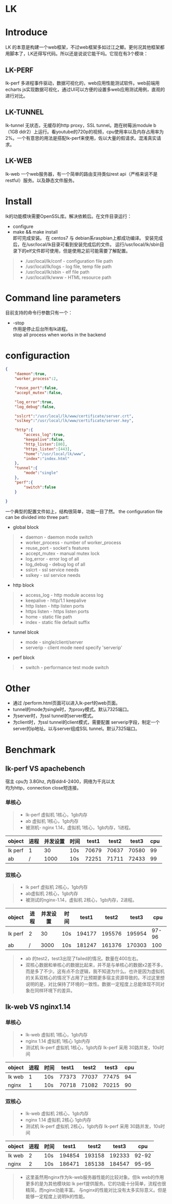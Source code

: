 # LK

# Introduce
LK 的本意是构建一个web框架，不过web框架多如过江之鲫。更何况其他框架都用脚本了，LK还得写代码。所以还是说说它能干吗。它现在有3个模块：
## LK-PERF
lk-perf 多进程事件驱动，数据可视化的，web应用性能测试软件。web前端用echarts js实现数据可视化，通过UI可以方便的设置多web应用测试用例，直观的进行对比。
## LK-TUNNEL
lk-tunnel 无状态，无缓存的http proxy，SSL tunnel。跑在树莓派module b（1GB ddr2）上运行。看youtube的720p的视频，cpu使用率以及内存占用率为2%。一个有意思的用法是搭配lk-perf来使用，佐以大量的假请求。混淆真实请求。
## LK-WEB
lk-web 一个web服务器，有一个简单的路由支持类似rest api（严格来说不是restful）服务。以及静态文件服务。

# Install
lk的功能模块需要OpenSSL库。解决依赖后。在文件目录运行：
* configure
* make && make install </br>
即可完成安装。
在 centos7 与 debian系raspbian上都成功编译。
安装完成后，在/usr/local/lk目录可看到安装完成后的文件。
运行/usr/local/lk/sbin目录下的elf文件即可使用，但是使用之前可能需要了解配置。
> * /usr/local/lk/conf - configuration file path
> * /usr/local/lk/logs - log file, temp file path
> * /usr/local/lk/sbin - elf file path
> * /usr/local/lk/www  - HTML resource path

# Command line parameters
目前支持的命令行参数只有一个：
* -stop </br>
作用是停止后台所有lk进程。</br>
stop all process when works in the backend

# configuraction
```json
{
	"daemon":true,
	"worker_process":2,

	"reuse_port":false,
	"accept_mutex":false,

	"log_error":true,
	"log_debug":false,

	"sslcrt":"/usr/local/lk/www/certificate/server.crt",
	"sslkey":"/usr/local/lk/www/certificate/server.key",

	"http":{
		"access_log":true,
		"keepalive":false,
		"http_listen":[80],
		"https_listen":[443],
		"home":"/usr/local/lk/www",
		"index":"index.html"
	},
	"tunnel":{
		"mode":"single"
	},
	"perf":{
		"switch":false
	}

}
```
一个典型的配置文件如上，结构很简单，功能一目了然。
the configuration file can be divided into three part:
* global block
> * daemon - daemon mode switch
> * worker_process - number of worker_process
> * reuse_port - socket's features
> * accept_mutex - manual mutex lock
> * log_error - error log of all
> * log_debug - debug log of all
> * sslcrt - ssl service needs
> * sslkey - ssl service needs
* http block
> * access_log - http module access log
> * keepalive - http/1.1 keepalive
> * http listen - http listen ports
> * https listen - https listen ports
> * home - static file path
> * index - static file default suffix
* tunnel blcok
> * mode - single/client/server
> * serverip - client mode need specify 'serverip'
* perf block
> * switch - performance test mode switch
# Other
* 通过 /perform.html页面可以进入lk-perf的web页面。
* tunnel的mode为single时，为proxy模式。默认7325端口。
* 为server时，为ssl tunnel的server模式。
* 为client时，为ssl tunnel的client模式，需要配置 serverip字段，制定一个server的ip地址。以与server组成SSL tunnel。默认7325端口。
# Benchmark
## lk-perf VS apachebench
宿主 cpu为 3.8Ghz, 内存ddr4-2400，网络为千兆以太</br>
均为http，connection close短连接。
### 单核心
> * lk-perf 虚拟机 1核心，1gb内存
> * ab 虚拟机 1核心，1gb内存
> * 被测机- nginx 1.14，虚拟机 1核心，1gb内存，1进程。

|    object  |   进程 | 并发设置 | 时间     |  test1    |  test2   |   test3     |  cpu      |
|------------|--------|----------|-----------|-----------|---------|-------------|-----------|
|    lk perf |   1    | 30       |   10s     |70679      |70637    |70580        |   99      |
|    ab      |   /    |  1000    |   10s     |72251      |71711    |72433        |   99      |

### 双核心
> * lk perf 虚拟机 2核心，1gb内存
> * ab虚拟机 2核心，1gb内存
> * 被测试的nginx-1.14，虚拟机 2核心，1gb内存，2进程。

|    object   |   进程  | 并发设置 | 时间      |  test1   |test2     |   test3  |  cpu     |
|-------------|---------|----------|-----------|----------|----------|----------|----------|
|    lk perf  |   2     | 30       |   10s     |194177   |195576     |195954    |  97-96   |
|    ab       |   /     |  3000    |   10s     |181247   |161376     |170303    |   100    |
> *  ab 的test2，test3出现了failed的情况。数量在400左右。
> *  双核心数据和单核心的数据比起来，并不是与单核心的数据x2差不多，而是多了不少。这有点不合逻辑，我不知道为什么。也许是因为虚拟机的关系双核心的情况下占用了比预期更多宿主资源导致的。不过这里想说明的是，对比保持了环境的一致性。数据一定程度上总能体现不同对象在同样环境下的差异。
## lk-web VS nginx1.14
### 单核心
> * lk-web 虚拟机 1核心，1gb内存
> * nginx 1.14 虚拟机 1核心 1gb内存
> * 测试机 lk-perf 虚拟机 1核心，1gb内存
lk-perf 采用 30路并发，10s时间

|     object  |    进程    | 时间      |  test1    |  test2  |   test3    |  cpu     |
| ------------|------------|-----------|-----------|---------|-------------|----------|
|    lk web   |   1        |   10s     |77373      |77037    |77475        |   94     |
|    nginx    |   1        |   10s     |70718      |71082    |70215        |   90     |

### 双核心
> * lk-web 虚拟机 2核心，1gb内存
> * nginx 1.14 虚拟机 2核心 1gb内存
> * 测试机 lk-perf 虚拟机 2核心，1gb内存
lk-perf 采用 30路并发，10s时间

|     object |    进程     | 时间      |  test1    |  test2  |   test3     |  cpu     |
|------------|-------------|-----------|-----------|---------|-------------|-----------|
|    lk web  |   2         |   10s     |194854     |193158   |192333       |   92-92   |
|    nginx   |   2         |   10s     |186471     |185138   |184547       |   95-95   |

> * 这里虽然用nginx作为lk-web服务器性能的比较对象。但lk web的作用更多的是为其他模块如 lk perf提供服务。它的功能十分简单，流程也很精简，而nginx功能丰富。 与nginx的性能对比没有太多实际意义。但是能够一定程度上说明lk的性能。
